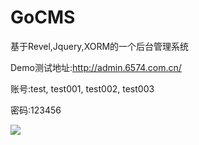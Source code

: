GoCMS
=====

基于Revel,Jquery,XORM的一个后台管理系统

Demo测试地址:http://admin.6574.com.cn/

账号:test, test001, test002, test003

密码:123456

 <a target="_blank" href='http://me.alipay.com/zzdboy'> <img src='https://img.alipay.com/sys/personalprod/style/mc/btn-index.png' /> </a>
